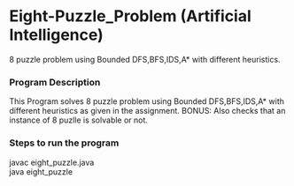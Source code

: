 # Eight-Puzzle_Problem (Artificial Intelligence)
 8 puzzle problem using Bounded DFS,BFS,IDS,A* with different heuristics.
<h3> Program Description </h3>

This Program solves 8 puzzle problem using Bounded DFS,BFS,IDS,A* with different heuristics as given in the assignment.
BONUS: Also checks that an instance of 8 puzlle is solvable or not.

<h3> Steps to run the program </h3>

javac eight_puzzle.java <br />
java eight_puzzle
